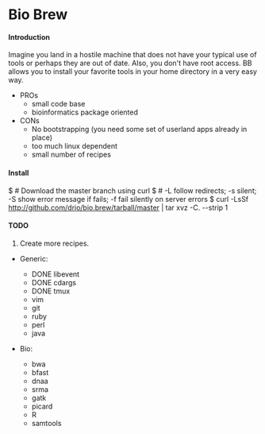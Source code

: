 Bio Brew
=========

#### Introduction ####

Imagine you land in a hostile machine that does not have your typical use of tools or perhaps
they are out of date. Also, you don't have root access. BB allows you to install your 
favorite tools in your home directory in a very easy way. 

* PROs
  + small code base
  + bioinformatics package oriented
* CONs
  + No bootstrapping (you need some set of userland apps already in place)
  + too much linux dependent
  + small number of recipes

#### Install ####

$ # Download the master branch using curl
$ # -L follow redirects; -s silent; -S show error message if fails; -f fail silently on server errors
$ curl -LsSf http://github.com/drio/bio.brew/tarball/master | tar xvz -C. --strip 1

#### TODO ####

1. Create more recipes.
  * Generic:
    + DONE libevent
    + DONE cdargs
    + DONE tmux
    + vim
    + git
    + ruby  
    + perl
    + java

  * Bio:
    + bwa
    + bfast
    + dnaa
    + srma  
    + gatk
    + picard
    + R
    + samtools
